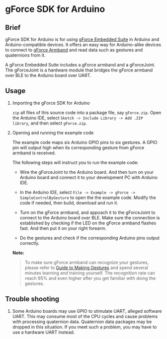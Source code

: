 # gForce SDK for Arduino

## Brief
gForce SDK for Arduino is for using [gForce Embedded Suite][gForceEmbeddedSuite] 
in Arduino and Arduino-compatible devices. It offers an easy way for 
Arduino-alike devices to connect to [gForce Armband][gForceArmband] and read 
data such as gestures and quaternions from it.

A gForce Embedded Suite includes a gForce armband and a gForceJoint. 
The gForceJoint is a hardware module that bridges the gForce armband over BLE 
to the Arduino board over UART.

## Usage
1. Importing the gForce SDK for Arduino

    `zip` all files of this source code into a package file, say `gForce.zip`.
    Open the Arduino IDE, select `Sketch -> Include Library -> Add .ZIP library`,
    and then select `gForce.zip`.

2. Opening and running the example code

    The example code maps six Arduino GPIO pins to six gestures. A GPIO pin
    will output high when its corresponding gesture from gForce armband is
    received.

    The following steps will instruct you to run the example code:

    * Wire the gForceJoint to the Arduino board. And then turn on your Arduino 
      board and connect it to your development PC with Arduino IDE.

    * In the Arduino IDE, select `File -> Example -> gForce -> SimpleControlByGesture`
      to open the the example code. Modify the code if needed, then build,
      download and run it.

    * Turn on the gForce armband, and appoach it to the gForceJoint to connect
      to the Arduino board over BLE. Make sure the connection is established by
      checking if the LED on the gForce armband flashes fast. And then put
      it on your right forearm.

    * Do the gestures and check if the corresponding Arduino pins output
      correctly.

    **Note:**
    > To make sure gForce armband can recognize your gestures, please refer to
    > [Guide to Making Gestures](http://www.tudou.com/programs/view/7ETsgGTRw2k/)
    > and spend several minutes learning and training yourself. The recognition
    > rate can reach 95% and even higher after you get familiar with doing the
    > gestures.

## Trouble shooting
1. Some Arduino boards may use GPIO to stimulate UART, alleged software UART.
   This may consume most of the CPU cycles and cause problems with processing
   quaternion data. Quaternion data packages may be dropped in this situation.
   If you meet such a problem,  you may have to use a hardware UART instead.

[gForceEmbeddedSuite]: https://oymotion.github.io/doc/gForce100EmbeddedSuiteUserGuide/
[gForceArmband]: https://oymotion.github.io/doc/gForce100UserGuide/
